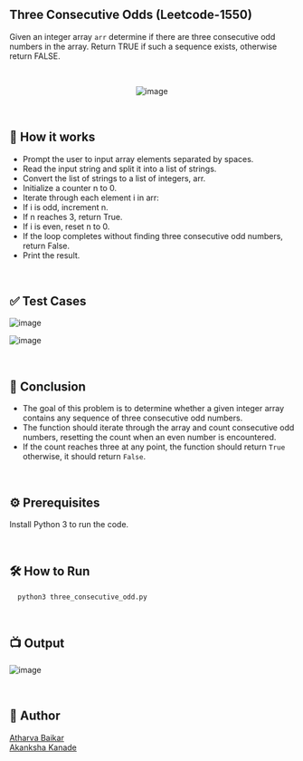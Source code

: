 
## Three Consecutive Odds (Leetcode-1550)

Given an integer array `arr` determine if there are three consecutive odd numbers in the array. Return TRUE if such a sequence exists, otherwise return FALSE.

<br>

<p align="center">
  <img src="https://github.com/DarkGuardian641/Python-Mini-Projects/assets/91188597/c94ff2d7-a2e1-427c-9183-4f8eaec7e1b5" alt="image">
</p>

<br>

## 🌟 How it works

- Prompt the user to input array elements separated by spaces.
- Read the input string and split it into a list of strings.
- Convert the list of strings to a list of integers, arr.
- Initialize a counter n to 0.
- Iterate through each element i in arr:
- If i is odd, increment n.
- If n reaches 3, return True.
- If i is even, reset n to 0.
- If the loop completes without finding three consecutive odd numbers, return False.
- Print the result.

<br>

## ✅ Test Cases

![image](https://github.com/DarkGuardian641/Python-Mini-Projects/assets/91188597/257f3cbb-21e1-418e-aca9-4c75b28604b9)

![image](https://github.com/DarkGuardian641/Python-Mini-Projects/assets/91188597/153939a0-a3bd-4cb0-bb06-b8fefa6e47d4)

<br>

## 📜 Conclusion

- The goal of this problem is to determine whether a given integer array contains any sequence of three consecutive odd numbers. 
- The function should iterate through the array and count consecutive odd numbers, resetting the count when an even number is encountered. 
- If the count reaches three at any point, the function should return `True` otherwise, it should return `False`.

<br>

## ⚙️ Prerequisites

Install Python 3 to run the code.

<br>

## 🛠️ How to Run

```python3
  python3 three_consecutive_odd.py
```

<br>

## 📺 Output

![image](https://github.com/DarkGuardian641/Python-Mini-Projects/assets/91188597/f3947608-46da-4897-9597-60f2a3cade67)

<br>

## 🤖 Author
[Atharva Baikar](https://github.com/DarkGuardian641)
<br>
[Akanksha Kanade](https://github.com/CandyBeans1609)
